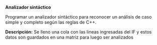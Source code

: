 **Analizador sintáctico**

Programar un analizador sintáctico para reconocer un análisis de caso simple y completo
según las reglas de C++.

**Descripción:** Se lleno una cola con las lineas ingresadas del IF y estos datos son guardados en una matriz para luego ser analizados

